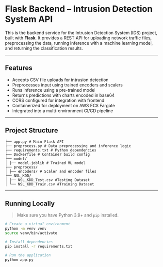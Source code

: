 #  Flask Backend – Intrusion Detection System API

This is the backend service for the Intrusion Detection System (IDS) project, built with **Flask**. It provides a REST API for uploading network traffic files, preprocessing the data, running inference with a machine learning model, and returning the classification results.

---

##  Features

- Accepts CSV file uploads for intrusion detection
- Preprocesses input using trained encoders and scalers
- Runs inference using a pre-trained model
- Returns predictions with charts encoded in base64
- CORS configured for integration with frontend
- Containerized for deployment on AWS ECS Fargate
- Integrated into a multi-environment CI/CD pipeline

---

##  Project Structure
```
├── app.py # Main Flask API
├── preprocess.py # Data preprocessing and inference logic 
├── requirements.txt # Python dependencies 
├── Dockerfile # Container build config 
├── model/ 
│ ├── model.joblib # Trained ML model 
├── preprocess/ 
│ ├── encoders/ # Scaler and encoder files
├── NSL_KDD/ 
│ ├── NSL_KDD_Test.csv #Testing Dataset
│ └── NSL_KDD_Train.csv #Training Dataset
```

---

##  Running Locally

> Make sure you have Python 3.9+ and `pip` installed.

```bash
# Create a virtual environment
python -m venv venv
source venv/bin/activate

# Install dependencies
pip install -r requirements.txt

# Run the application
python app.py

